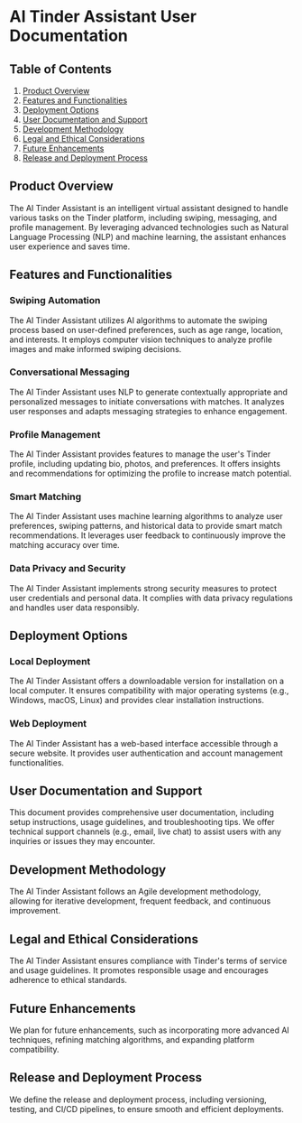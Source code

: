# AI Tinder Assistant User Documentation

## Table of Contents
1. [Product Overview](#product-overview)
2. [Features and Functionalities](#features-and-functionalities)
3. [Deployment Options](#deployment-options)
4. [User Documentation and Support](#user-documentation-and-support)
5. [Development Methodology](#development-methodology)
6. [Legal and Ethical Considerations](#legal-and-ethical-considerations)
7. [Future Enhancements](#future-enhancements)
8. [Release and Deployment Process](#release-and-deployment-process)

## Product Overview
The AI Tinder Assistant is an intelligent virtual assistant designed to handle various tasks on the Tinder platform, including swiping, messaging, and profile management. By leveraging advanced technologies such as Natural Language Processing (NLP) and machine learning, the assistant enhances user experience and saves time.

## Features and Functionalities
### Swiping Automation
The AI Tinder Assistant utilizes AI algorithms to automate the swiping process based on user-defined preferences, such as age range, location, and interests. It employs computer vision techniques to analyze profile images and make informed swiping decisions.

### Conversational Messaging
The AI Tinder Assistant uses NLP to generate contextually appropriate and personalized messages to initiate conversations with matches. It analyzes user responses and adapts messaging strategies to enhance engagement.

### Profile Management
The AI Tinder Assistant provides features to manage the user's Tinder profile, including updating bio, photos, and preferences. It offers insights and recommendations for optimizing the profile to increase match potential.

### Smart Matching
The AI Tinder Assistant uses machine learning algorithms to analyze user preferences, swiping patterns, and historical data to provide smart match recommendations. It leverages user feedback to continuously improve the matching accuracy over time.

### Data Privacy and Security
The AI Tinder Assistant implements strong security measures to protect user credentials and personal data. It complies with data privacy regulations and handles user data responsibly.

## Deployment Options
### Local Deployment
The AI Tinder Assistant offers a downloadable version for installation on a local computer. It ensures compatibility with major operating systems (e.g., Windows, macOS, Linux) and provides clear installation instructions.

### Web Deployment
The AI Tinder Assistant has a web-based interface accessible through a secure website. It provides user authentication and account management functionalities.

## User Documentation and Support
This document provides comprehensive user documentation, including setup instructions, usage guidelines, and troubleshooting tips. We offer technical support channels (e.g., email, live chat) to assist users with any inquiries or issues they may encounter.

## Development Methodology
The AI Tinder Assistant follows an Agile development methodology, allowing for iterative development, frequent feedback, and continuous improvement.

## Legal and Ethical Considerations
The AI Tinder Assistant ensures compliance with Tinder's terms of service and usage guidelines. It promotes responsible usage and encourages adherence to ethical standards.

## Future Enhancements
We plan for future enhancements, such as incorporating more advanced AI techniques, refining matching algorithms, and expanding platform compatibility.

## Release and Deployment Process
We define the release and deployment process, including versioning, testing, and CI/CD pipelines, to ensure smooth and efficient deployments.